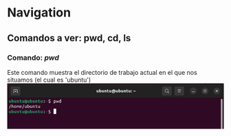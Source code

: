 # Navigation
 
## Comandos a ver: pwd, cd, ls

### Comando: *pwd*
Este comando muestra el directorio de trabajo actual en el que nos situamos (el cual es 'ubuntu')
![](https://github.com/DianaLlamoca/ComputacionParalelaYDistribuida/blob/main/pwd.PNG)
